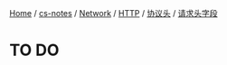 [Home](https://mengxianbin.github.io) /
[cs-notes](https://mengxianbin.github.io/cs-notes/site) /
[Network](https://mengxianbin.github.io/cs-notes/site/Network) /
[HTTP](https://mengxianbin.github.io/cs-notes/site/Network/HTTP) /
[协议头](https://mengxianbin.github.io/cs-notes/site/Network/HTTP/%E5%8D%8F%E8%AE%AE%E5%A4%B4) /
[请求头字段](https://mengxianbin.github.io/cs-notes/site/Network/HTTP/%E5%8D%8F%E8%AE%AE%E5%A4%B4/%E8%AF%B7%E6%B1%82%E5%A4%B4%E5%AD%97%E6%AE%B5)

# TO DO
